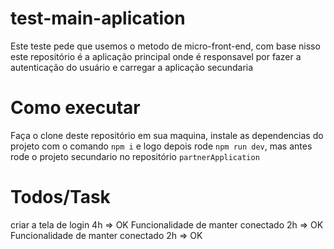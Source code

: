 # test-main-aplication

Este teste pede que usemos o metodo de micro-front-end, com base nisso este repositório é a aplicação principal onde é responsavel por fazer a autenticação do usuário e carregar a aplicação secundaria

# Como executar
Faça o clone deste repositório em sua maquina, instale as dependencias do projeto com o comando `npm i` e logo depois rode `npm run dev`, mas antes rode o projeto secundario no repositório `partnerApplication`

# Todos/Task
criar a tela de login 4h => OK
Funcionalidade de manter conectado 2h => OK
Funcionalidade de manter conectado 2h => OK
